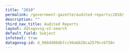 ```yaml
---
title: "2010"
permalink: /government-gazette/audited-reports/2010/
description: ""
third_nav_title: Audited Reports
layout: datagovsg-v2-search
default_field: Subject
infotext: true
datagovsg-id: d_988dd80dbfcc94a6828ca2579cc6f50c
---
```

